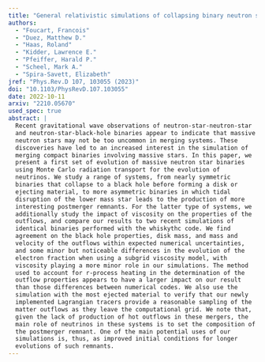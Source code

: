 ```yaml
---
title: "General relativistic simulations of collapsing binary neutron star mergers with Monte Carlo neutrino transport"
authors:
  - "Foucart, Francois"
  - "Duez, Matthew D."
  - "Haas, Roland"
  - "Kidder, Lawrence E."
  - "Pfeiffer, Harald P."
  - "Scheel, Mark A."
  - "Spira-Savett, Elizabeth"
jref: "Phys.Rev.D 107, 103055 (2023)"
doi: "10.1103/PhysRevD.107.103055"
date: 2022-10-11
arxiv: "2210.05670"
used_spec: true
abstract: |
  Recent gravitational wave observations of neutron-star-neutron-star
  and neutron-star-black-hole binaries appear to indicate that massive
  neutron stars may not be too uncommon in merging systems. These
  discoveries have led to an increased interest in the simulation of
  merging compact binaries involving massive stars. In this paper, we
  present a first set of evolution of massive neutron star binaries
  using Monte Carlo radiation transport for the evolution of
  neutrinos. We study a range of systems, from nearly symmetric
  binaries that collapse to a black hole before forming a disk or
  ejecting material, to more asymmetric binaries in which tidal
  disruption of the lower mass star leads to the production of more
  interesting postmerger remnants. For the latter type of systems, we
  additionally study the impact of viscosity on the properties of the
  outflows, and compare our results to two recent simulations of
  identical binaries performed with the whiskythc code. We find
  agreement on the black hole properties, disk mass, and mass and
  velocity of the outflows within expected numerical uncertainties,
  and some minor but noticeable differences in the evolution of the
  electron fraction when using a subgrid viscosity model, with
  viscosity playing a more minor role in our simulations. The method
  used to account for r-process heating in the determination of the
  outflow properties appears to have a larger impact on our result
  than those differences between numerical codes. We also use the
  simulation with the most ejected material to verify that our newly
  implemented Lagrangian tracers provide a reasonable sampling of the
  matter outflows as they leave the computational grid. We note that,
  given the lack of production of hot outflows in these mergers, the
  main role of neutrinos in these systems is to set the composition of
  the postmerger remnant. One of the main potential uses of our
  simulations is, thus, as improved initial conditions for longer
  evolutions of such remnants.
---
```

